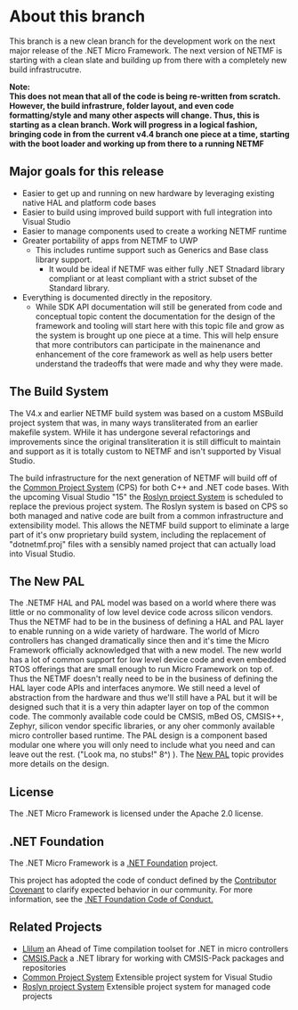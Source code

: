 # About this branch
This branch is a new clean branch for the development work on the next major release of the 
.NET Micro Framework. The next version of NETMF is starting with a clean slate and building
up from there with a completely new build infrastrucutre.

**Note:  
This does not mean that all of the code is being re-written from scratch. However, the build infrastrure,
folder layout, and even code formatting/style and many other aspects will change. Thus, this is starting
as a clean branch. Work will progress in a logical fashion, bringing code in from the current v4.4 branch
one piece at a time, starting with the boot loader and working up from there to a running NETMF**

## Major goals for this release
* Easier to get up and running on new hardware by leveraging existing native HAL and platform code bases
* Easier to build using improved build support with full integration into Visual Studio
* Easier to manage components used to create a working NETMF runtime
* Greater portability of apps from NETMF to UWP
  * This includes runtime support such as Generics and Base class library support.
    * It would be ideal if NETMF was either fully .NET Stnadard library compliant or at least compliant
      with a strict subset of the Standard library.
* Everything is documented directly in the repository.
  * While SDK API documentation will still be generated from code and conceptual topic content the documentation
    for the design of the framework and tooling will start here with this topic file and grow as the system is
    brought up one piece at a time. This will help ensure that more contributors can participate in the mainenance
    and enhancement of the core framework as well as help users better understand the tradeoffs that were made and
    why they were made.

## The Build System
The V4.x and earlier NETMF build system was based on a custom MSBuild project system that was,
in many ways transliterated from an earlier makefile system. WHile it has undergone several
refactorings and improvements since the original transliteration it is still difficult to
maintain and support as it is totally custom to NETMF and isn't supported by Visual Studio. 

The build infrastructure for the next generation of NETMF will build off of the 
[Common Project System](https://github.com/Microsoft/VSProjectSystem) (CPS) for both C++ and
.NET code bases. With the upcoming Visual Studio "15" the
[Roslyn project System](https://github.com/dotnet/roslyn-project-system) is scheduled to
replace the previous project system. The Roslyn system is based on CPS so both managed and
native code are built from a common infrastructure and extensibility model. This allows the
NETMF build support to eliminate a large part of it's onw proprietary build system, including
the replacement of "dotnetmf.proj" files with a sensibly named project that can actually load
into Visual Studio.

## The New PAL
The .NETMF HAL and PAL model was based on a world where there was little or no commonality of 
low level device code across silicon vendors. Thus the NETMF had to be in the business of defining
a HAL and PAL layer to enable running on a wide variety of hardware. The world of Micro controllers
has changed dramatically since then and it's time the Micro Framework officially acknowledged that
with a new model. The new world has a lot of common support for low level device code and even embedded
RTOS offerings that are small enough to run Micro Framework on top of. Thus the NETMF doesn't really
need to be in the business of defining the HAL layer code APIs and interfaces anymore. We still need
a level of abstraction from the hardware and thus we'll still have a PAL but it will be designed such
that it is a very thin adapter layer on top of the common code. The commonly available code could be
CMSIS, mBed OS, CMSIS++, Zephyr, silicon vendor specific libraries, or any oher commonly available
micro controller based runtime. The PAL design is a component based modular one where you will only
need to include what you need and can leave out the rest. ("Look ma, no stubs!" 8^) ). The
[New PAL](NewPal.md) topic provides more details on the design.

## License
The .NET Micro Framework is licensed under the Apache 2.0 license.

## .NET Foundation
The .NET Micro Framework is a [.NET Foundation](http://www.dotnetfoundation.org/projects) project.

This project has adopted the code of conduct defined by the [Contributor Covenant](http://contributor-covenant.org/)
to clarify expected behavior in our community. For more information, see the
[.NET Foundation Code of Conduct.](http://www.dotnetfoundation.org/code-of-conduct)

## Related Projects
* [Llilum](http://github.com/netmf/Llilum) an Ahead of Time compilation toolset for .NET in micro controllers
* [CMSIS.Pack](https://github.com/NETMF/CMSIS.Pack) a .NET library for working with CMSIS-Pack packages and repositories
* [Common Project System](https://github.com/Microsoft/VSProjectSystem) Extensible project system for Visual Studio
* [Roslyn project System](https://github.com/dotnet/roslyn-project-system) Extensible project system for managed code projects
